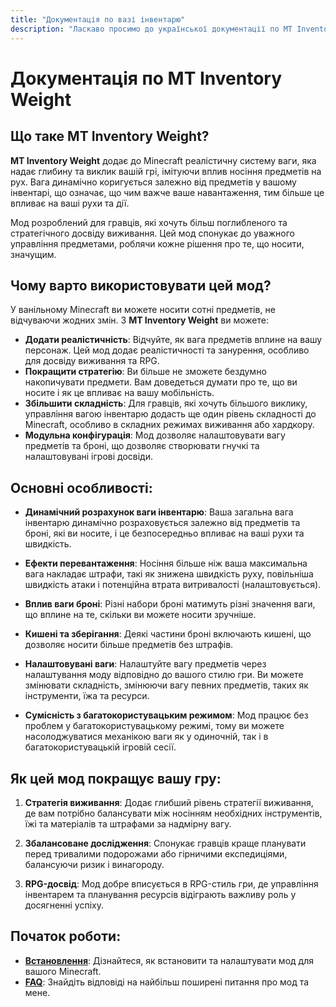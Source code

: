 ```yaml
---
title: "Документація по вазі інвентарю"
description: "Ласкаво просимо до української документації по MT Inventory Weight."
---
```


# **Документація по MT Inventory Weight**

## **Що таке MT Inventory Weight?**

**MT Inventory Weight** додає до Minecraft реалістичну систему ваги, яка надає глибину та виклик вашій грі, імітуючи вплив носіння предметів на рух. Вага динамічно коригується залежно від предметів у вашому інвентарі, що означає, що чим важче ваше навантаження, тим більше це впливає на ваші рухи та дії.

Мод розроблений для гравців, які хочуть більш поглибленого та стратегічного досвіду виживання. Цей мод спонукає до уважного управління предметами, роблячи кожне рішення про те, що носити, значущим.

## **Чому варто використовувати цей мод?**

У ванільному Minecraft ви можете носити сотні предметів, не відчуваючи жодних змін. З **MT Inventory Weight** ви можете:

- **Додати реалістичність**: Відчуйте, як вага предметів вплине на вашу персонаж. Цей мод додає реалістичності та занурення, особливо для досвіду виживання та RPG.
- **Покращити стратегію**: Ви більше не зможете бездумно накопичувати предмети. Вам доведеться думати про те, що ви носите і як це впливає на вашу мобільність.
- **Збільшити складність**: Для гравців, які хочуть більшого виклику, управління вагою інвентарю додасть ще один рівень складності до Minecraft, особливо в складних режимах виживання або хардкору.
- **Модульна конфігурація**: Мод дозволяє налаштовувати вагу предметів та броні, що дозволяє створювати гнучкі та налаштовувані ігрові досвіди.

## **Основні особливості:**

- **Динамічний розрахунок ваги інвентарю**: Ваша загальна вага інвентарю динамічно розраховується залежно від предметів та броні, які ви носите, і це безпосередньо впливає на ваші рухи та швидкість.
  
- **Ефекти перевантаження**: Носіння більше ніж ваша максимальна вага накладає штрафи, такі як знижена швидкість руху, повільніша швидкість атаки і потенційна втрата витривалості (налаштовується).
  
- **Вплив ваги броні**: Різні набори броні матимуть різні значення ваги, що вплине на те, скільки ви можете носити зручніше.
  
- **Кишені та зберігання**: Деякі частини броні включають кишені, що дозволяє носити більше предметів без штрафів.

- **Налаштовувані ваги**: Налаштуйте вагу предметів через налаштування моду відповідно до вашого стилю гри. Ви можете змінювати складність, змінюючи вагу певних предметів, таких як інструменти, їжа та ресурси.

- **Сумісність з багатокористувацьким режимом**: Мод працює без проблем у багатокористувацькому режимі, тому ви можете насолоджуватися механікою ваги як у одиночній, так і в багатокористувацькій ігровій сесії.

## **Як цей мод покращує вашу гру:**

1. **Стратегія виживання**: Додає глибший рівень стратегії виживання, де вам потрібно балансувати між носінням необхідних інструментів, їжі та матеріалів та штрафами за надмірну вагу.
   
2. **Збалансоване дослідження**: Спонукає гравців краще планувати перед тривалими подорожами або гірничими експедиціями, балансуючи ризик і винагороду.

3. **RPG-досвід**: Мод добре вписується в RPG-стиль гри, де управління інвентарем та планування ресурсів відіграють важливу роль у досягненні успіху.

## **Початок роботи:**

- **[Встановлення](./guide/installation.md)**: Дізнайтеся, як встановити та налаштувати мод для вашого Minecraft.
- **[FAQ](guide/faq)**: Знайдіть відповіді на найбільш поширені питання про мод та мене.
